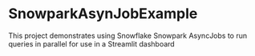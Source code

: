 # SnowparkAsynJobExample
This project demonstrates using Snowflake Snowpark AsyncJobs to run queries in parallel for use in a Streamlit dashboard
